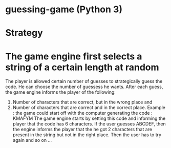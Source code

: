 # guessing-game (Python 3)
# Strategy
# The game engine first selects a string of a certain length at random 

The player is allowed certain number of guesses to strategically guess the code.
He can choose the number of guessess he wants. 
After each guess, the game engine informs the player of the following:
1. Number of characters that are correct, but in the wrong place and
2. Number of characters that are correct and in the correct place.
Example : the game could start off with the computer generating the code : KMAFYM
The game engine starts by setting this code and informing the player that the code has 6 characters.
If the user guesses ABCDEF, then the engine informs the player that the he got 2 characters that are
present in the string but not in the right place. Then the user has to try again and so on ...
